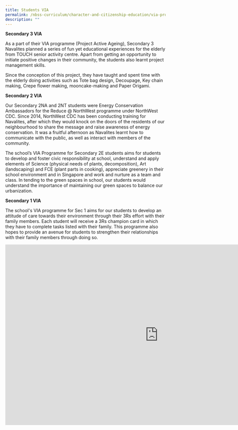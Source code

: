 ```yaml
---
title: Students VIA
permalink: /nbss-curriculum/character-and-citizenship-education/via-programme/students-via/
description: ""
---
```


<p><strong>Secondary 3 VIA</strong></p>
<p>As a part of their VIA programme (Project Active Ageing), Secondary 3 Navalites planned a series of fun yet educational experiences for the elderly from TOUCH senior activity centre. Apart from getting an opportunity to initiate positive changes in their community, the students also learnt project management skills.</p>
<p>Since the conception of this project, they have taught and spent time with the elderly doing activities such as Tote bag design, Decoupage, Key chain making, Crepe flower making, mooncake-making and Paper Origami.</p>
<p><strong>Secondary 2 VIA</strong></p>
<p>Our Secondary 2NA and 2NT students were Energy Conservation Ambassadors for the Reduce @ NorthWest programme under NorthWest CDC. Since 2014, NorthWest CDC has been conducting training for Navalites, after which they would knock on the doors of the residents of our neighbourhood to share the message and raise awareness of energy conservation. It was a fruitful afternoon as Navalites learnt how to communicate with the public, as well as interact with members of the community.</p>
<p>The school&rsquo;s VIA Programme for Secondary 2E students aims for students to develop and foster civic responsibility at school, understand and apply elements of Science (physical needs of plants, decomposition), Art (landscaping) and FCE (plant parts in cooking), appreciate greenery in their school environment and in Singapore and work and nurture as a team and class. In tending to the green spaces in school, our students would understand the importance of maintaining our green spaces to balance our urbanization.</p>
<p><strong>Secondary 1 VIA</strong></p>
<p>The school's VIA programme for Sec 1 aims for our students to develop an attitude of care towards their environment through their 3Rs effort with their family members. Each student will receive a 3Rs champion card in which they have to complete tasks listed with their family. This programme also hopes to provide an avenue for students to strengthen their relationships with their family members through doing so.</p>
<iframe src="https://docs.google.com/presentation/d/e/2PACX-1vRmDGppnga8Pg8dS7C9KFG_cjds09JtuY_ziRPvAPgVmUSJ8CIulWF-qyxp_l4mqZtxe5U9DWMkfGyU/embed?start=false&loop=false&delayms=10000" frameborder="0" width="960" height="569" allowfullscreen="true"></iframe>